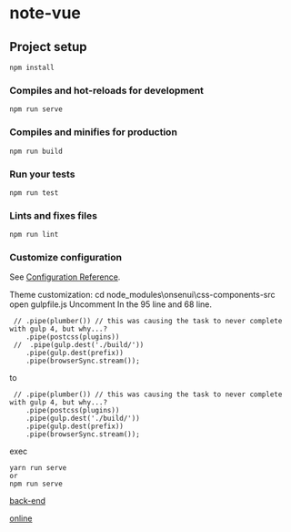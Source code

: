 # note-vue

## Project setup
```
npm install
```

### Compiles and hot-reloads for development
```
npm run serve
```

### Compiles and minifies for production
```
npm run build
```

### Run your tests
```
npm run test
```

### Lints and fixes files
```
npm run lint
```

### Customize configuration
See [Configuration Reference](https://cli.vuejs.org/config/).

Theme customization:
cd node_modules\onsenui\css-components-src
open gulpfile.js
Uncomment In the 95 line and 68 line.
```
 // .pipe(plumber()) // this was causing the task to never complete with gulp 4, but why...?
    .pipe(postcss(plugins))
 //  .pipe(gulp.dest('./build/'))
    .pipe(gulp.dest(prefix))
    .pipe(browserSync.stream());
```
to

```
 // .pipe(plumber()) // this was causing the task to never complete with gulp 4, but why...?
    .pipe(postcss(plugins))
    .pipe(gulp.dest('./build/'))
    .pipe(gulp.dest(prefix))
    .pipe(browserSync.stream());
```
exec
```
yarn run serve
or
npm run serve
```

[back-end](https://github.com/Ftrybe/note-server-public)

[online](https://bujishi.cn/)